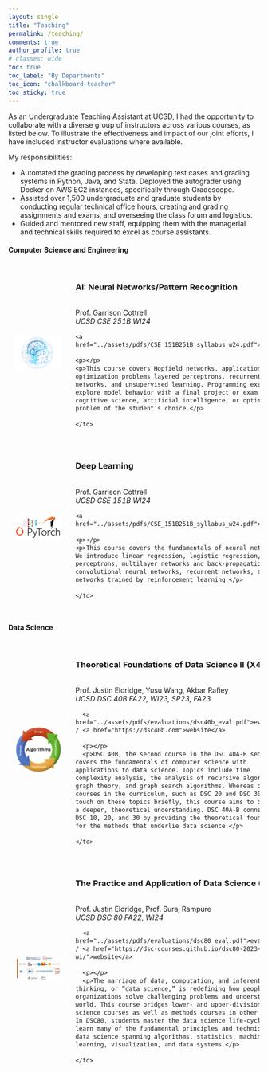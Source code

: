 ```yaml
---
layout: single
title: "Teaching"
permalink: /teaching/
comments: true
author_profile: true
# classes: wide
toc: true
toc_label: "By Departments"
toc_icon: "chalkboard-teacher"
toc_sticky: true
---
```


As an Undergraduate Teaching Assistant at UCSD, I had the opportunity to collaborate with a diverse group of instructors across various courses, as listed below. To illustrate the effectiveness and impact of our joint efforts, I have included instructor evaluations where available.

My responsibilities:

- Automated the grading process by developing test cases and grading systems in Python, Java, and Stata. Deployed the autograder using Docker on AWS EC2 instances, specifically through Gradescope.
- Assisted over 1,500 undergraduate and graduate students by conducting regular technical office hours, creating and grading assignments and exams, and overseeing the class forum and logistics.
- Guided and mentored new staff, equipping them with the managerial and technical skills required to excel as course assistants.


<!-- ### Teaching by Department
{: .no_toc .text-delta }

1. TOC
{:toc} -->

#### Computer Science and Engineering

<table style="width:100%;border:0px;border-spacing:0px;border-collapse:separate;margin-right:auto;margin-left:auto;">

<tr>
    <td style="padding:2.5%;width:25%;vertical-align:middle;min-width:120px">
    <img src="../assets/images/cse251b.png" alt="teaching image" style="width:auto; height:auto; max-width:100%;" />
    </td>
    <td style="padding:2.5%;width:75%;vertical-align:middle">
    <h3>AI: Neural Networks/Pattern Recognition</h3>
    <br>
    Prof. Garrison Cottrell
    <br>
    <em>UCSD CSE 251B WI24</em>
    <br>

    <a href="../assets/pdfs/CSE_151B251B_syllabus_w24.pdf">syllabus</a>
    
    <p></p>
    <p>This course covers Hopfield networks, application to optimization problems layered perceptrons, recurrent networks, and unsupervised learning. Programming exercises explore model behavior with a final project or exam on a cognitive science, artificial intelligence, or optimization problem of the student’s choice.</p>

    </td>
</tr>

<tr>
    <td style="padding:2.5%;width:25%;vertical-align:middle;min-width:120px">
    <img src="../assets/images/cse151b.png" alt="teaching image" style="width:auto; height:auto; max-width:100%;" />
    </td>
    <td style="padding:2.5%;width:75%;vertical-align:middle">
    <h3> Deep Learning </h3>
    <br>
    Prof. Garrison Cottrell
    <br>
    <em>UCSD CSE 151B WI24</em>
    <br>

    <a href="../assets/pdfs/CSE_151B251B_syllabus_w24.pdf">syllabus</a>
    
    <p></p>
    <p>This course covers the fundamentals of neural networks. We introduce linear regression, logistic regression, perceptrons, multilayer networks and back-propagation, convolutional neural networks, recurrent networks, and deep networks trained by reinforcement learning.</p>

    </td>
</tr>
</table>


#### Data Science

<table style="width:100%;border:0px;border-spacing:0px;border-collapse:separate;margin-right:auto;margin-left:auto;">

  <tr>
    <td style="padding:2.5%;width:25%;vertical-align:middle;min-width:120px">
      <img src="../assets/images/dsc40b.png" alt="teaching image" style="width:auto; height:auto; max-width:100%;" />
    </td>
    <td style="padding:2.5%;width:75%;vertical-align:middle">
      <h3>Theoretical Foundations of Data Science II  (X4)</h3>
      <br>
      Prof. Justin Eldridge, Yusu Wang, Akbar Rafiey
      <br>
      <em>UCSD DSC 40B  FA22, WI23, SP23, FA23</em>
      <br>
      
      
      <a href="../assets/pdfs/evaluations/dsc40b_eval.pdf">evaluation</a> / <a href="https://dsc40b.com">website</a>
      
      <p></p>
      <p>DSC 40B, the second course in the DSC 40A-B sequence, covers the fundamentals of computer science with applications to data science. Topics include time complexity analysis, the analysis of recursive algorithms, graph theory, and graph search algorithms. Whereas other courses in the curriculum, such as DSC 20 and DSC 30, may touch on these topics briefly, this course aims to develop a deeper, theoretical understanding. DSC 40A-B connect to DSC 10, 20, and 30 by providing the theoretical foundation for the methods that underlie data science.</p>

    </td>
  </tr>


  <tr>
    <td style="padding:2.5%;width:25%;vertical-align:middle;min-width:120px">
      <img src="../assets/images/dsc80.png" alt="teaching image" style="width:auto; height:auto; max-width:100%;" />
    </td>
    <td style="padding:2.5%;width:75%;vertical-align:middle">
      <h3>The Practice and Application of Data Science (X2)</h3>
      <br>
      Prof. Justin Eldridge, Prof. Suraj Rampure
      <br>
      <em>UCSD DSC 80  FA22, WI24</em>
      <br>
      
      <a href="../assets/pdfs/evaluations/dsc80_eval.pdf">evaluation</a> / <a href="https://dsc-courses.github.io/dsc80-2023-wi/">website</a>
      
      <p></p>
      <p>The marriage of data, computation, and inferential thinking, or “data science,” is redefining how people and organizations solve challenging problems and understand the world. This course bridges lower- and upper-division data science courses as well as methods courses in other fields. In DSC80, students master the data science life-cycle and learn many of the fundamental principles and techniques of data science spanning algorithms, statistics, machine learning, visualization, and data systems.</p>

    </td>
  </tr>

</table>




